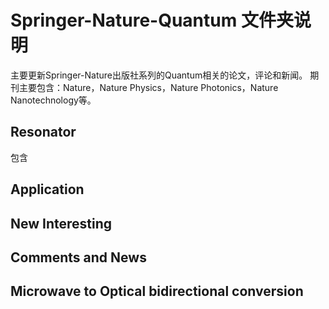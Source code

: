 # Springer-Nature-Quantum 文件夹说明

主要更新Springer-Nature出版社系列的Quantum相关的论文，评论和新闻。
期刊主要包含：Nature，Nature Physics，Nature Photonics，Nature Nanotechnology等。 


## Resonator
包含
## Application

## New Interesting

##  Comments and News

##  Microwave to Optical bidirectional conversion


<!--stackedit_data:
eyJoaXN0b3J5IjpbLTYwMzkxODE5NSwtNTUwNjExNTYxXX0=
-->